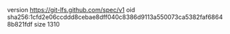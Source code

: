 version https://git-lfs.github.com/spec/v1
oid sha256:1cfd2e06ccddd8cebae8dff040c8386d9113a550073ca5382faf68648b821fdf
size 1310
